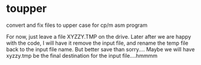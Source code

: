 # toupper
convert and fix files to upper case for cp/m asm program

For now, just leave a file XYZZY.TMP on the drive.  Later after we
are happy with the code, I will have it remove the input file, and rename
the temp file back to the input file name.   But better save than sorry....
Maybe we will have xyzzy.tmp be the final destination for the input file....hmmmm

